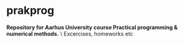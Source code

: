# prakprog
**Repository for Aarhus University course Practical programming &amp; numerical methods.**
\\ Excercises, homeworks etc
